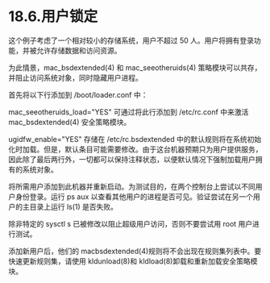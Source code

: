 # 18.6.用户锁定

这个例子考虑了一个相对较小的存储系统，用户不超过 50 人。用户将拥有登录功能，并被允许存储数据和访问资源。

为此情景，mac_bsdextended(4) 和 mac_seeotheruids(4) 策略模块可以共存，并阻止访问系统对象，同时隐藏用户进程。

首先将以下行添加到 /boot/loader.conf 中：

mac_seeotheruids_load="YES"
可通过将此行添加到 /etc/rc.conf 中来激活 mac_bsdextended(4) 安全策略模块。

ugidfw_enable="YES"
存储在 /etc/rc.bsdextended 中的默认规则将在系统初始化时加载。但是，默认条目可能需要修改。由于这台机器预期只为用户提供服务，因此除了最后两行外，一切都可以保持注释状态，以便默认情况下强制加载用户拥有的系统对象。

将所需用户添加到此机器并重新启动。为测试目的，在两个控制台上尝试以不同用户身份登录。运行 ps aux 以查看其他用户的进程是否可见。验证尝试在另一个用户的主目录上运行 ls(1) 是否失败。

除非特定的 sysctl s 已被修改以阻止超级用户访问，否则不要尝试用 root 用户进行测试。

添加新用户后，他们的 macbsdextended(4)规则将不会出现在规则集列表中。要快速更新规则集，请使用 kldunload(8)和 kldload(8)卸载和重新加载安全策略模块。
